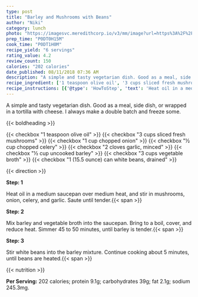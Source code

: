 ```yaml
---
type: post
title: "Barley and Mushrooms with Beans"
author: "Niki"
category: lunch
photo: "https://imagesvc.meredithcorp.io/v3/mm/image?url=https%3A%2F%2Fimages.media-allrecipes.com%2Fuserphotos%2F7841222.jpg"
prep_time: "P0DT0H15M"
cook_time: "P0DT1H0M"
recipe_yield: "6 servings"
rating_value: 4.2
review_count: 150
calories: "202 calories"
date_published: 08/11/2018 07:36 AM
description: "A simple and tasty vegetarian dish. Good as a meal, side dish, or wrapped in a tortilla with cheese. I always make a double batch and freeze some."
recipe_ingredient: ['1 teaspoon olive oil', '3 cups sliced fresh mushrooms', '1 cup chopped onion', '½ cup chopped celery', '2 cloves garlic, minced', '½ cup uncooked barley', '3 cups vegetable broth', '1 (15.5 ounce) can white beans, drained']
recipe_instructions: [{'@type': 'HowToStep', 'text': 'Heat oil in a medium saucepan over medium heat, and stir in mushrooms, onion, celery, and garlic. Saute until tender.\n'}, {'@type': 'HowToStep', 'text': 'Mix barley and vegetable broth into the saucepan. Bring to a boil, cover, and reduce heat. Simmer 45 to 50 minutes, until barley is tender.\n'}, {'@type': 'HowToStep', 'text': 'Stir white beans into the barley mixture. Continue cooking about 5 minutes, until beans are heated.\n'}]
---
```


A simple and tasty vegetarian dish. Good as a meal, side dish, or wrapped in a tortilla with cheese. I always make a double batch and freeze some. 

{{< boldheading >}}

{{< checkbox "1 teaspoon olive oil" >}}
{{< checkbox "3 cups sliced fresh mushrooms" >}}
{{< checkbox "1 cup chopped onion" >}}
{{< checkbox "½ cup chopped celery" >}}
{{< checkbox "2 cloves garlic, minced" >}}
{{< checkbox "½ cup uncooked barley" >}}
{{< checkbox "3 cups vegetable broth" >}}
{{< checkbox "1 (15.5 ounce) can white beans, drained" >}}


{{< direction >}}

**Step: 1**

Heat oil in a medium saucepan over medium heat, and stir in mushrooms, onion, celery, and garlic. Saute until tender.{{< span >}}

**Step: 2**

Mix barley and vegetable broth into the saucepan. Bring to a boil, cover, and reduce heat. Simmer 45 to 50 minutes, until barley is tender.{{< span >}}

**Step: 3**

Stir white beans into the barley mixture. Continue cooking about 5 minutes, until beans are heated.{{< span >}}

{{< nutrition >}}

**Per Serving:** 202 calories; protein 9.1g; carbohydrates 39g; fat 2.1g; sodium 245.3mg.